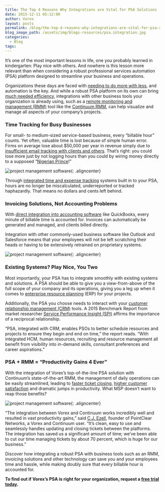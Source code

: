 ```yaml
---
title: The Top 4 Reasons Why Integrations are Vital for PSA Solutions
date: 2015-12-11 05:12:00
author: Vorex
layout: posts
permalink: /blog/the-top-4-reasons-why-integrations-are-vital-for-psa-solutions/
blog_image_path: /assets/img/blogs-resources/psa.integration.jpg
categories:
  - Blog
tags:  
---
```



It’s one of the most important lessons in life, one you probably learned in kindergarten: Play nice with others. And nowhere is this lesson more relevant than when considering a robust professional services automation (PSA) platform designed to streamline your business and operations.<!--more-->

Organizations these days are faced with [needing to do more with less](https://diginomica.com/2015/12/02/why-modern-service-businesses-must-unite-services-sales-and-hr/#.VmiJVt-rSRs), and automation is the key. And while a robust PSA platform on its own can bring [much needed efficiency](http://www.mspbusinessmanagement.com/blog/does-my-msp-need-psa-tool), integrations with other business tools your organization is already using, such as a [remote monitoring and management (RMM)](http://www.continuum.net/solutions/rmm-software/remote-monitoring-and-management) tool like the [Continuum RMM](http://www.vorex.com/navigate-2015-vorex-and-continuum-integrate-for-better-business-workflows-and-customer-service/), can help visualize and manage all aspects of your company’s projects.

### Time Tracking for Busy Businesses

For small- to medium-sized service-based business, every “billable hour” counts. Yet often, valuable time is lost because of simple human error. Firms on average lose about $50,000 per year in revenue simply due to [insufficient email tracking with clients and others](https://hbr.org/2015/01/workers-are-bad-at-filling-out-timesheets-and-it-costs-billions-a-day). That’s right: you could lose more just by not logging hours than you could by wiring money directly to a supposed “[Nigerian Prince](https://www.bbb.org/new-york-city/get-consumer-help/articles/the-nigerian-prince-old-scam-new-twist/)!”

![project management software](https://media.giphy.com/media/tjaTfEwQTxjZ6/giphy.gif){: .aligncenter}

Through [integrated time and expense tracking](http://www.vorex.com/the-1-hack-for-capturing-billable-hours-without-error/) systems built in to your PSA, hours are no longer be miscalculated, underreported or tracked haphazardly. That means no dollars and cents left behind.

### Invoicing Solutions, Not Accounting Problems

With [direct integration into accounting software](http://www.vorex.com/media/new-vorex-winter-2015-release-simplifies-online-project-management-for-smbs-and-professional-services-organizations/) like QuickBooks, every minute of billable time is accounted for. Invoices can automatically be generated and managed, and clients billed directly.

Integration with other commonly-used business software like Outlook and Salesforce means that your employees will not be left scratching their heads or having to be extensively retrained on proprietary systems.

![project management software](https://media.giphy.com/media/VUdLlDsKlQi5i/giphy.gif){: .aligncenter}

### Existing Systems? Play Nice, You Two

Most importantly, your PSA has to integrate smoothly with existing systems and solutions. A PSA should be able to give you a view-from-above of the full scope of your company and its operations, giving you a leg up when it comes to [enterprise resource planning](http://www.vorex.com/characteristics-of-a-modern-erp/) (ERP) for your projects.

Additionally, the PSA you choose needs to interact with your [customer relationship management (CRM)](http://www.vorex.com/product/customer-relationship-management/) tools. A 2015 Benchmark Report from market researcher [Service Performance Insight (SPI)](http://www.spiresearch.com/psmaturitymodel/2015-best-of-the-best.html) affirms the importance of a reciprocal relationship.

“PSA, integrated with CRM, enables PSOs to better schedule resources and projects to ensure they begin and end on time,” the report reads. “With integrated HCM, human resources, recruiting and resource management all benefit from visibility into in-demand skills, consultant preferences and career aspirations.”

### PSA + RMM = “Productivity Gains 4 Ever”

With the integration of Vorex’s top-of-the-line PSA solution with Continuum’s state-of-the-art RMM, the management of daily operations can be easily streamlined, leading to [faster ticket closing](http://www.vorex.com/media/vorex-and-continuum-launch-platform-integration-to-streamline-ticketing-and-workflows-for-increased-time-savings-and-productivity/), [higher customer satisfaction](http://www.vorex.com/how-a-good-psa-positively-impacts-customer-service/) and dramatic jumps in productivity. What MSP doesn’t want to reap those benefits?

![project management software](https://media.giphy.com/media/10CbsWczvVvC3S/giphy.gif){: .aligncenter}

“The integration between Vorex and Continuum works incredibly well and resulted in vast productivity gains,” said [C.J. Ezell](http://www.vorex.com/media/vorex-and-continuum-launch-platform-integration-to-streamline-ticketing-and-workflows-for-increased-time-savings-and-productivity/), founder of PointClear Networks, a Vorex and Continuum user. “It’s clean, easy to use and seamlessly handles updating and closing tickets between the platforms. The integration has saved us a significant amount of time; we’ve been able to cut our time managing tickets by about 70 percent, which is huge for our business.”

Discover how integrating a robust PSA with business tools such as an RMM, invoicing solutions and other technology can save you and your employees time and hassle, while making doubly sure that every billable hour is accounted for.

**To find out if Vorex’s PSA is right for your organization, request a [free trial today](http://www.vorex.com/free-trial/).**
